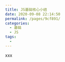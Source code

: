 ```yaml
---
title: JS基础核心小结
date: 2020-09-08 22:14:50
permalink: /pages/9cf891/
categories: 
  - 基础
  - JS
tags: 
  - 
---
```

xxx